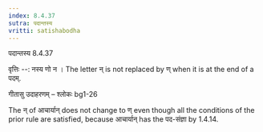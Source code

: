 ```yaml
---
index: 8.4.37
sutra: पदान्तस्य
vritti: satishabodha
---
```



 पदान्तस्य 8.4.37 


वृत्तिः --: नस्य णो न । The letter न् is not replaced by ण् when it is at the end of a पदम्. 


गीतासु उदाहरणम् – श्लोकः bg1-26 


The न् of आचार्यान् does not change to ण् even though all the conditions of the prior rule are satisfied, because आचार्यान् has the पद-संज्ञा by 1.4.14. 



